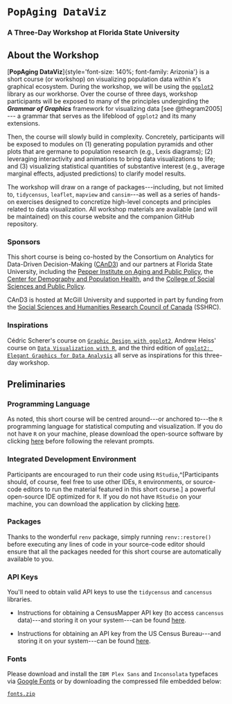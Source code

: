 # `PopAging DataViz` 

### A Three-Day Workshop at Florida State University 

## About the Workshop


[**PopAging DataViz**]{style='font-size: 140%; font-family: Arizonia'} is a short course (or workshop) on visualizing population data within `R`'s graphical ecosystem. During the workshop, we will be using the [`ggplot2`](https://ggplot2.tidyverse.org/) library as our workhorse. Over the course of three days, workshop participants will be exposed to many of the principles undergirding the ***Grammar of Graphics*** framework for visualizing data [see @thegram2005] --- a grammar that serves as the lifeblood of `ggplot2` and its many extensions. 

Then, the course will slowly build in complexity. Concretely, participants will be exposed to modules on (1) generating population pyramids and other plots that are germane to population research (e.g., Lexis diagrams); (2) leveraging interactivity and animations to bring data visualizations to life; and (3) visualizing statistical quantities  of substantive interest (e.g., average marginal effects, adjusted predictions) to clarify model results.  

The workshop will draw on a range of packages---including, but not limited to, `tidycensus`, `leaflet`, `mapview` and `cansim`---as well as a series of hands-on exercises designed to concretize high-level concepts and principles related to data visualization. All workshop materials are available (and will be maintained) on this course website and the companion GitHub repository. 

### Sponsors

This short course is being co-hosted by the Consortium on Analytics for Data-Driven Decision-Making ([CAnD3](https://www.mcgill.ca/cand3/)) and our partners at Florida State University, including the [Pepper Institute on Aging and Public Policy](https://pepperinstitute.fsu.edu/), the [Center for Demography and Population Health](https://coss.fsu.edu/popcenter/), and the [College of Social Sciences and Public Policy](https://coss.fsu.edu/). 

CAnD3 is hosted at McGill University and supported in part by funding from the [Social Sciences and Humanities Research Council of Canada](https://www.sshrc-crsh.gc.ca/home-accueil-eng.aspx) (SSHRC).

### Inspirations

Cédric Scherer's course on [`Graphic Design with ggplot2`](https://rstudio-conf-2022.github.io/ggplot2-graphic-design/), Andrew Heiss' course on [`Data Visualization with R`](https://datavizf23.classes.andrewheiss.com/), and the third edition of [`ggplot2: Elegant Graphics for Data Analysis`](https://ggplot2-book.org/) all serve as inspirations for this three-day workshop.


## Preliminaries 

### Programming Language

As noted, this short course will be centred around---or anchored to---the `R` programming language for statistical computing and visualization. If you do not have `R` on your machine, please download the open-source software by clicking [here](https://cran.r-project.org/) before following the relevant prompts.

### Integrated Development Environment 

Participants are encouraged to run their code using `RStudio`,^[Participants should, of course, feel free to use other IDEs, `R` environments, or source-code editors to run the material featured in this short course.] a powerful open-source IDE optimized for `R`. If you do not have `RStudio` on your machine, you can download the application by clicking [here](https://posit.co/download/rstudio-desktop/). 

### Packages

Thanks to the wonderful `renv` package, simply running `renv::restore()` before executing any lines of code in your source-code editor should ensure that all the packages needed for this short course are automatically available to you. 

### API Keys

You'll need to obtain valid API keys to use the `tidycensus` and `cancensus` libraries. 

+ Instructions for obtaining a CensusMapper API key (to access `cancensus` data)---and storing it on your system---can be found [here](https://github.com/mountainMath/cancensus#api-key).

+ Instructions for obtaining an API key from the US Census Bureau---and storing it on your system---can be found [here](https://walker-data.com/tidycensus/articles/basic-usage.html).

### Fonts

Please download and install the `IBM Plex Sans` and `Inconsolata` typefaces via [Google Fonts](https://fonts.google.com/) or by downloading the compressed file embedded below:

<a href="https://github.com/sakeefkarim/popagingdataviz_workshop/raw/main/misc/fonts.zip"> `fonts.zip`</a> <i class="fa-solid fa-download"></i>

